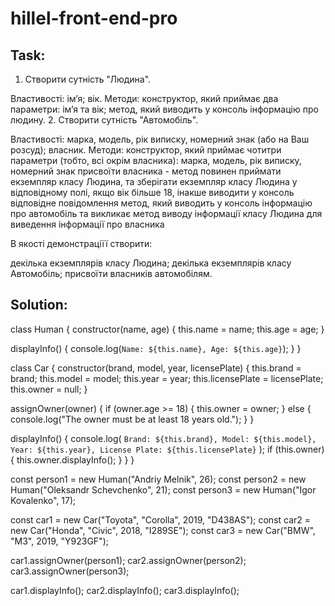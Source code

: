 # hillel-front-end-pro

## Task:

1. Створити сутність "Людина".

Властивості:
імʼя;
вік.
Методи:
конструктор, який приймає два параметри: імʼя та вік;
метод, який виводить у консоль інформацію про людину.
2. Створити сутність "Автомобіль".

Властивості:
марка, модель, рік виписку, номерний знак (або на Ваш розсуд);
власник.
Методи:
конструктор, який приймає чотитри параметри (тобто, всі окрім власника): марка, модель, рік виписку, номерний знак 
присвоїти власника - метод повинен приймати екземпляр класу Людина, та зберігати екземпляр класу Людина у відповідному полі, якщо вік більше 18, інакше виводити у консоль відповідне повідомлення
метод, який виводить у консоль інформацію про автомобіль та викликає метод виводу інформації класу Людина для виведення інформації про власника


В якості демонстраціїї створити:

декілька екземплярів класу Людина;
декілька екземплярів класу Автомобіль;
присвоїти власників автомобілям.


## Solution:
class Human {
  constructor(name, age) {
    this.name = name;
    this.age = age;
  }

  displayInfo() {
    console.log(`Name: ${this.name}, Age: ${this.age}`);
  }
}

class Car {
  constructor(brand, model, year, licensePlate) {
    this.brand = brand;
    this.model = model;
    this.year = year;
    this.licensePlate = licensePlate;
    this.owner = null;
  }

  assignOwner(owner) {
    if (owner.age >= 18) {
      this.owner = owner;
    } else {
      console.log("The owner must be at least 18 years old.");
    }
  }

  displayInfo() {
    console.log(
      `Brand: ${this.brand}, Model: ${this.model}, Year: ${this.year}, License Plate: ${this.licensePlate}`
    );
    if (this.owner) {
      this.owner.displayInfo();
    }
  }
}

const person1 = new Human("Andriy Melnik", 26);
const person2 = new Human("Oleksandr Schevchenko", 21);
const person3 = new Human("Igor Kovalenko", 17);

const car1 = new Car("Toyota", "Corolla", 2019, "D438AS");
const car2 = new Car("Honda", "Civic", 2018, "I289SE");
const car3 = new Car("BMW", "M3", 2019, "Y923GF");

car1.assignOwner(person1);
car2.assignOwner(person2);
car3.assignOwner(person3);

car1.displayInfo();
car2.displayInfo();
car3.displayInfo();
